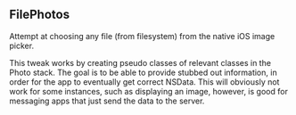 ## FilePhotos

Attempt at choosing any file (from filesystem) from the native iOS image picker.

This tweak works by creating pseudo classes of relevant classes in the Photo stack. The goal is to be able to provide stubbed out information, in order for the app to eventually get correct NSData. This will obviously not work for some instances, such as displaying an image, however, is good for messaging apps that just send the data to the server.
